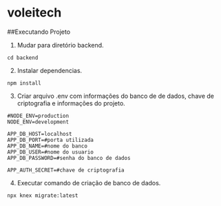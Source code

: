# voleitech

##Executando Projeto

1. Mudar para diretório backend.
```
cd backend
```
2. Instalar dependencias.
```
npm install
```
3. Criar arquivo .env com informações do banco de de dados, chave de criptografia e informações do projeto.
```
#NODE_ENV=production
NODE_ENV=development

APP_DB_HOST=localhost
APP_DB_PORT=#porta utilizada
APP_DB_NAME=#nome do banco
APP_DB_USER=#nome do usuario
APP_DB_PASSWORD=#senha do banco de dados

APP_AUTH_SECRET=#chave de criptografia
```
4. Executar comando de criação de banco de dados.
```
npx knex migrate:latest
```


